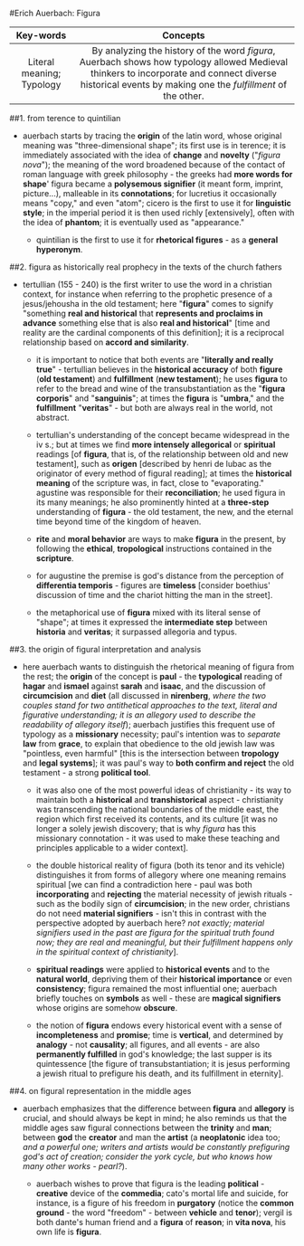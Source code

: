 #Erich Auerbach: Figura

|Key-words|Concepts|
|:---:|:---:|
|Literal meaning; Typology|By analyzing the history of the word _figura_, Auerbach shows how typology allowed Medieval thinkers to incorporate and connect diverse historical events by making one the _fulfillment_ of the other.|

##1. from terence to quintilian

- auerbach starts by tracing the __origin__ of the latin word, whose original meaning was "three-dimensional shape"; its first use is in terence; it is immediately associated with the idea of __change__ and __novelty__ ("_figura nova_"); the meaning of the word broadened because of the contact of roman language with greek philosophy - the greeks had __more words for shape__' figura became a __polysemous signifier__ (it meant form, imprint, picture...), malleable in its __connotations__; for lucretius it occasionally means "copy," and even "atom"; cicero is the first to use it for __linguistic style__; in the imperial period it is then used richly [extensively], often with the idea of __phantom__; it is eventually used as "appearance."

	- quintilian is the first to use it for __rhetorical figures__ - as a __general hyperonym__.
	
##2. figura as historically real prophecy in the texts of the church fathers

- tertullian (155 - 240) is the first writer to use the word in a christian context, for instance when referring to the prophetic presence of a jesus/jehousha in the old testament; here "__figura__" comes to signify "something __real and historical__ that __represents and proclaims in advance__ something else that is also __real and historical__" [time and reality are the cardinal components of this definition]; it is a reciprocal relationship based on __accord and similarity__.

	- it is important to notice that both events are "__literally and really true__" - tertullian believes in the __historical accuracy__ of both __figure__ (__old testament__) and __fulfillment__ (__new testament__); he uses __figura__ to refer to the bread and wine of the transubstantiation as the "__figura corporis__" and "__sanguinis__"; at times the __figura__ is "__umbra__," and the __fulfillment__ "__veritas__" - but both are always real in the world, not abstract.
	
	- tertullian's understanding of the concept became widespread in the iv s.; but at times we find __more intensely allegorical__ or __spiritual__ readings [of __figura__, that is, of the relationship between old and new testament], such as __origen__ [described by henri de lubac as the originator of every method of figural reading]; at times the __historical meaning__ of the scripture was, in fact, close to "evaporating." agustine was responsible for their __reconciliation__; he used figura in its many meanings; he also prominently hinted at a __three-step__ understanding of __figura__ - the old testament, the new, and the eternal time beyond time of the kingdom of heaven.
	
	- __rite__ and __moral behavior__ are ways to make __figura__ in the present, by following the __ethical__, __tropological__ instructions contained in the __scripture__.
	
	- for augustine the premise is god's distance from the perception of __differentia temporis__ - figures are __timeless__ [consider boethius' discussion of time and the chariot hitting the man in the street].
	
	- the metaphorical use of __figura__ mixed with its literal sense of "shape"; at times it expressed the __intermediate step__ between __historia__ and __veritas__; it surpassed allegoria and typus.
	
##3. the origin of figural interpretation and analysis

- here auerbach wants to distinguish the rhetorical meaning of figura from the rest; the __origin__ of the concept is __paul__ - the __typological__ reading of __hagar__ and __ismael__ against __sarah__ and __isaac__, and the discussion of __circumcision__ and __diet__ (all discussed in __nirenberg__, _where the two couples stand for two antithetical approaches to the text, literal and figurative understanding; it is an allegory used to describe the readability of allegory itself_); auerbach justifies this frequent use of typology as a __missionary__ necessity; paul's intention was to _separate_ __law__ from __grace__, to explain that obedience to the old jewish law was "pointless, even harmful" [this is the intersection between __tropology__ and __legal systems__]; it was paul's way to __both confirm and reject__ the old testament - a strong __political tool__.

	- it was also one of the most powerful ideas of christianity - its way to maintain both a __historical__ and __transhistorical__ aspect - christianity was transcending the national boundaries of the middle east, the region which first received its contents, and its culture [it was no longer a solely jewish discovery; that is why _figura_ has this missionary connotation - it was used to make these teaching and principles applicable to a wider context].

	- the double historical reality of figura (both its tenor and its vehicle) distinguishes it from forms of allegory where one meaning remains spiritual [we can find a contradiction here - paul was both __incorporating__ and __rejecting__ the material necessity of jewish rituals - such as the bodily sign of __circumcision__; in the new order, christians do not need __material signifiers__ - isn't this in contrast with the perspective adopted by auerbach here? _not exactly; material signifiers used in the past are figura for the spiritual truth found now; they are real and meaningful, but their fulfillment happens only in the spiritual context of christianity_].

	- __spiritual readings__ were applied to __historical events__ and to the __natural world__, depriving them of their __historical importance__ or even __consistency__; figura remained the most influential one; auerbach briefly touches on __symbols__ as well - these are __magical signifiers__ whose origins are somehow __obscure__.

	- the notion of __figura__ endows every historical event with a sense of __incompleteness__ and __promise__; time is __vertical__, and determined by __analogy__ - not __causality__; all figures, and all events - are also __permanently fulfilled__ in god's knowledge; the last supper is its quintessence [the figure of transubstantiation; it is jesus performing a jewish ritual to prefigure his death, and its fulfillment in eternity].

##4. on figural representation in the middle ages

- auerbach emphasizes that the difference between __figura__ and __allegory__ is crucial, and should always be kept in mind; he also reminds us that the middle ages saw figural connections between the __trinity__ and __man__; between __god__ the __creator__ and man the __artist__ (a __neoplatonic__ idea too; _and a powerful one; writers and artists would be constantly prefiguring god's act of creation; consider the york cycle, but who knows how many other works - pearl?_).

	- auerbach wishes to prove that figura is the leading __political__ - __creative__ device of the __commedia__; cato's mortal life and suicide, for instance, is a figure of his freedom in __purgatory__ (notice the __common ground__ - the word "freedom" - between __vehicle__ and __tenor__); vergil is both dante's human friend and a __figura__ of __reason__; in __vita nova__, his own life is __figura__.
